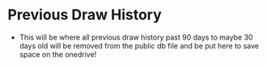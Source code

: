 # Previous Draw History
- This will be where all previous draw history past 90 days to maybe 30 days old will be removed from the public db file and be put here to save space on the onedrive!
